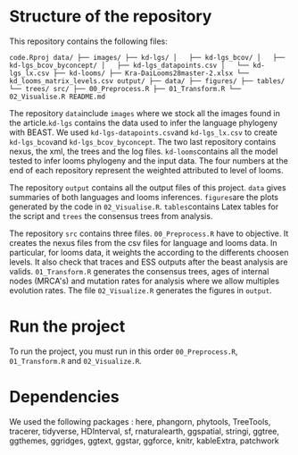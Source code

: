 # Structure of the repository

This repository contains the following files:

`
code.Rproj
data/
├── images/
├── kd-lgs/
│   ├── kd-lgs_bcov/
│   ├── kd-lgs_bcov_byconcept/
│   ├── kd-lgs_datapoints.csv
│   └── kd-lgs_lx.csv
├── kd-looms/
├── Kra-DaiLooms28master-2.xlsx
└── kd_looms_matrix_levels.csv
output/
├── data/
├── figures/
├── tables/
└── trees/
src/
├── 00_Preprocess.R
├── 01_Transform.R
└── 02_Visualise.R
README.md
`

The repository `data`include `images` where we stock all the images found in the article.`kd-lgs` contains the data used to infer the language phylogeny with BEAST.  We used `kd-lgs-datapoints.csv`and `kd-lgs_lx.csv` to create `kd-lgs_bcov`and `kd-lgs_bcov_byconcept`.  The two last repository contains nexus, the xml, the trees and the log files. `kd-looms`contains all the model tested to infer looms phylogeny and the input data. The four numbers at the end of each repository represent the weighted attributed to level of looms. 

The repository `output` contains all the output files of this project. `data` gives summaries of both languages and looms inferences. `figures`are the plots generated by the code in `02_Visualise.R`. `tables`contains Latex tables for the script and `trees` the consensus trees from analysis. 

The repository `src` contains three files. `00_Preprocess.R` have to objective. It creates the nexus files from the csv files for language and looms data. In particular, for looms data, it weights the according to the differents choosen levels. It also check that traces and ESS outputs after the beast analysis are valids. `01_Transform.R` generates the consensus trees, ages of internal nodes (MRCA's) and mutation rates for analysis where we allow multiples evolution rates. The file `02_Visualize.R` generates the figures in `output`.

# Run the project 

To run the project, you must run in this order `00_Preprocess.R`,   `01_Transform.R` and `02_Visualize.R`.

# Dependencies

We used the following packages : here, phangorn, phytools, TreeTools, tracerer, tidyverse, HDInterval, sf, rnaturalearth, ggspatial, stringi, ggtree, ggthemes, ggridges, ggtext, ggstar, ggforce, knitr, kableExtra, patchwork














